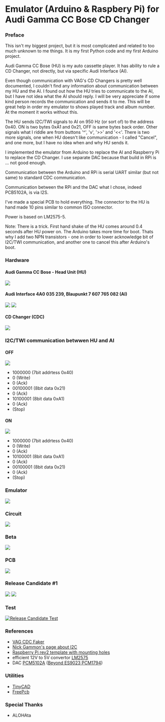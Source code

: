 # Emulator (Arduino & Raspbery Pi) for<br>Audi Gamma CC Bose CD Changer 

### Preface

This isn't my biggest project, but it is most complicated and related to too much unknown to me things. It is my first Python code and my first Arduino project.

Audi Gamma CC Bose (HU) is my auto cassette player. It has ability to rule a CD Changer, not directly, but via specific Audi Interface (AI).

Even though communication with VAG's CD Changers is pretty well documented, I couldn't find any information about communication between my HU and the AI. I found out how the HU tries to communicate to the AI, but I have not idea what the AI should reply. I will be very appreciate if some kind person records the communication and sends it to me. This will be great help in order my emulator to shows played track and album number. At the moment it works without this.

The HU sends I2C/TWI signals to AI on 950 Hz (or sort of) to the address 0x40. ON is two bytes 0xA1 and 0x21, OFF is same bytes back order. Other signals what I riddle are from buttons '^', 'v', '>>' and '<<'. There is two more signals, one when HU doesn't like communication - I called "Cancel", and one more, but I have no idea when and why HU sends it.

I implemented the emulator from Arduino to replace the AI and Raspberry Pi to replace the CD Changer. I use separate DAC because that build in RPi is ... not good enough.

Communication between the Arduino and RPi is serial UART similar (but not same) to standard CDC communication.

Communication between the RPi and the DAC what I chose, indeed PCB5102A, is via I2S.

I've made a special PCB to hold everything. The connector to the HU is hand made 10 pins similar to common ISO connector.

Power is based on LM2575-5.

Note: There is a trick. First hand shake of the HU comes around 0.4 seconds after HU power on. The Arduino takes more time for boot. Thats why I add two NPN transistors - one in order to lower acknowledge bit of I2C/TWI communication, and another one to cancel this after Arduino's boot.

### Hardware
#### Audi Gamma CC Bose - Head Unit (HU)

![](https://github.com/oritomov/cdc/blob/master/etc/img/Audo%20Gamma%20CC%20Bose.jpg?raw=true)

#### Audi Interface 4A0 035 239, Blaupunkt 7 607 765 082 (AI) 

![](https://github.com/oritomov/cdc/blob/master/etc/img/4A0%20035%20239.jpg)
![](https://github.com/oritomov/cdc/blob/master/etc/img/Blaupunkt%207%20607%20765%20082.jpg)

#### CD Changer (CDC)

![](https://github.com/oritomov/cdc/blob/master/etc/img/CD_changer.jpg)

### I2C/TWI communication betwwen HU and AI
#### OFF

![](https://github.com/oritomov/cdc/blob/master/etc/img/off.png)

 * 1000000 (7bit addrtess 0x40)
 * 0 (Write)
 * 0 (Ack)
 * 00100001 (8bit data 0x21)
 * 0 (Ack)
 * 10100001 (8bit data 0xA1)
 * 0 (Ack)
 * (Stop)
 
#### ON
 
![](https://github.com/oritomov/cdc/blob/master/etc/img/on.png)

 * 1000000 (7bit addrtess 0x40)
 * 0 (Write)
 * 0 (Ack)
 * 10100001 (8bit data 0xA1)
 * 0 (Ack)
 * 00100001 (8bit data 0x21)
 * 0 (Ack)
 * (Stop)

### Emulator

![](https://github.com/oritomov/cdc/blob/master/etc/img/emulator.png)

### Circuit

![](https://github.com/oritomov/cdc/blob/master/etc/cir/circuit.png)

### Beta

![](https://github.com/oritomov/cdc/blob/master/etc/img/DSC_0578.JPG)

### PCB

![](https://github.com/oritomov/cdc/blob/master/etc/pcb/cdc11.png)

### Release Candidate #1

![](https://github.com/oritomov/cdc/blob/master/etc/img/pcb_rel_1.JPG)
![](https://github.com/oritomov/cdc/blob/master/etc/img/asm_rel_1.JPG)

### Test

[![Release Candidate Test](https://www.youtube.com/upload_thumbnail?v=TbPQ_YEeIYg&t=hqdefault&ts=1491150349312)](https://www.youtube.com/watch?v=TbPQ_YEeIYg "Release Candidate Test")

### References

 * [VAG CDC Faker](http://dev.shyd.de/2013/09/avr-raspberry-pi-vw-beta-vag-cdc-faker/)
 * [Nick Gammon's page about I2C](http://gammon.com.au/i2c)
 * [Raspberry Pi rev2 template with mounting holes](https://www.raspberrypi.org/blog/raspberry-pi-rev2-template-with-mounting-holes/)
 * efficient 12V to 5V convertor [LM2575](http://www.ti.com.cn/cn/lit/ds/symlink/lm1575.pdf)
 * DAC [PCM5102A](https://www.raspberrypi.org/forums/viewtopic.php?f=45&t=57069)  ([Beyond ES9023 PCM1794](https://www.google.bg/search?q=Beyond+ES9023+PCM1794))

### Utilities

 * [TinyCAD](https://sourceforge.net/projects/tinycad/)
 * [FreePcb](http://www.freepcb.com/)
 
### Special Thanks

 * ALOHAta
